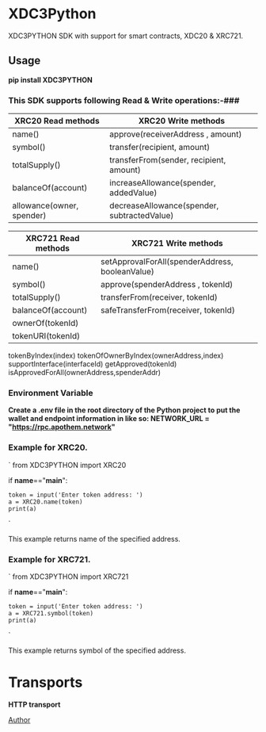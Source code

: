 # XDC3Python

XDC3PYTHON SDK with support for smart contracts, XDC20 & XRC721. 


## Usage

**pip install XDC3PYTHON**

### This SDK supports following Read & Write operations:-###

XRC20 Read methods                       | XRC20 Write methods
-------------                            | -------------
name()                                   | approve(receiverAddress , amount)
symbol()                                 | transfer(recipient, amount)
totalSupply()                            | transferFrom(sender, recipient, amount)
balanceOf(account)                       | increaseAllowance(spender, addedValue)
allowance(owner, spender)                | decreaseAllowance(spender, subtractedValue)



XRC721 Read methods       | XRC721 Write methods
-------------             | -------------
name()                    | setApprovalForAll(spenderAddress, booleanValue)
symbol()                  | approve(spenderAddress , tokenId)
totalSupply()             | transferFrom(receiver, tokenId)
balanceOf(account)        | safeTransferFrom(receiver, tokenId)
ownerOf(tokenId)          | 
tokenURI(tokenId)         |
tokenByIndex(index)
tokenOfOwnerByIndex(ownerAddress,index) 
supportInterface(interfaceId)
getApproved(tokenId) 
isApprovedForAll(ownerAddress,spenderAddr)

### Environment Variable

**Create a .env file in the root directory of the Python project to put the wallet and endpoint information in like so: NETWORK_URL = "https://rpc.apothem.network"**

### Example for XRC20.

` from XDC3PYTHON import XRC20


if __name__=="__main__":

    token = input('Enter token address: ')
    a = XRC20.name(token)
    print(a)
`

This example returns name of the specified address.

### Example for XRC721.

` from XDC3PYTHON import XRC721


if __name__=="__main__":

    token = input('Enter token address: ')
    a = XRC721.symbol(token)
    print(a)
`

This example returns symbol of the specified address.

# Transports

**HTTP transport**

[Author](https://github.com/XDCFoundation/XDC_Python_SDK_V1)

